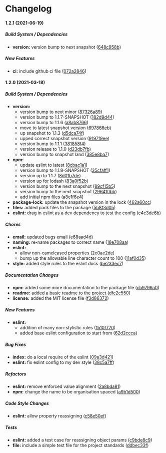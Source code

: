 # Changelog

#### 1.2.1 (2021-06-19)

##### Build System / Dependencies

* **version:**  version bump to next snapshot ([648c958b](https://github.com/J4Numbers/eslint-base-config/commit/648c958b8821065ae9676aa6f9c139a35779dad0))

##### New Features

* **ci:**  include github ci file ([072a2846](https://github.com/J4Numbers/eslint-base-config/commit/072a28468ac245b02fd0df6f0dc46fdb36e9b6e1))

#### 1.2.0 (2021-03-18)

##### Build System / Dependencies

* **version:**
  *  version bump to next minor ([87326a89](https://github.com/J4Numbers/eslint-base-config/commit/87326a894dc55f733a8424f547e68e75d7c4a302))
  *  version bump to 1.1.7-SNAPSHOT ([182d9d44](https://github.com/J4Numbers/eslint-base-config/commit/182d9d4497b034609fa90c8a537df0bc3e3ee0b0))
  *  version bump to 1.1.6 ([a8ab8766](https://github.com/J4Numbers/eslint-base-config/commit/a8ab876671b4686bb807adc32dda11b05ffb0545))
  *  move to latest snapshot version ([697866eb](https://github.com/J4Numbers/eslint-base-config/commit/697866ebb59fe653901eef565fbcd9427d295998))
  *  up snapshot to 1.1.3 ([d5dca74f](https://github.com/J4Numbers/eslint-base-config/commit/d5dca74f6f4d093ccbe7f805b9a3cf4d843f761c))
  *  upped correct snapshot version ([9197f9ee](https://github.com/J4Numbers/eslint-base-config/commit/9197f9eea74e85006eae04aecdb10d9d18101037))
  *  version bump to 1.1.1 ([381858f4](https://github.com/J4Numbers/eslint-base-config/commit/381858f4419ba2caf20c303c64a4aeed1cdaea14))
  *  version release to 1.1.0 ([d23db7fb](https://github.com/J4Numbers/eslint-base-config/commit/d23db7fb349b7d0df4e1d7a2f335a793ad617013))
  *  version bump to snapshot land ([385e8ba7](https://github.com/J4Numbers/eslint-base-config/commit/385e8ba771ea7123f275fc8a7543c24b5789468c))
* **npm:**
  *  update eslint to latest ([8cbac1a1](https://github.com/J4Numbers/eslint-base-config/commit/8cbac1a190383e22cbd3a9a9bf424f4b734f7b93))
  *  version bump to 1.1.8-SNAPSHOT ([35cfaff1](https://github.com/J4Numbers/eslint-base-config/commit/35cfaff1ec4540d68e396293eb50e4edb02968f3))
  *  version up to 1.1.7 ([8d01b7de](https://github.com/J4Numbers/eslint-base-config/commit/8d01b7def1e59d36cd322d4cf04b3d02d9a11366))
  *  version up for lodash ([83a0f52b](https://github.com/J4Numbers/eslint-base-config/commit/83a0f52bc64f7b9ee7295cb30fd44e8550717506))
  *  version bump to the next snapshot ([89cf15b5](https://github.com/J4Numbers/eslint-base-config/commit/89cf15b5dec11296f165f7066e35c594647dee5f))
  *  version bump to the next snapshot ([296410bb](https://github.com/J4Numbers/eslint-base-config/commit/296410bbffb58aa62086e76e9909257086392f03))
  *  add initial npm files ([a8e1f6e4](https://github.com/J4Numbers/eslint-base-config/commit/a8e1f6e46557c0510b13c073caf6e194b795d2e1))
* **package-lock:**  update the snapshot version in the lock ([462a60cc](https://github.com/J4Numbers/eslint-base-config/commit/462a60cc2d7e8b40e0ed89d1d38a8cf8db294368))
* **files:**  added pack files to the package ([5b8f3d05](https://github.com/J4Numbers/eslint-base-config/commit/5b8f3d05170e22eb725e5cf94e9d2acdf59b0eb9))
* **eslint:**  drag in eslint as a dev dependency to test the config ([c4c3de6b](https://github.com/J4Numbers/eslint-base-config/commit/c4c3de6be6c64e8a4c8aab44c20ecdcd626535de))

##### Chores

* **email:**  updated bugs email ([e68aad4d](https://github.com/J4Numbers/eslint-base-config/commit/e68aad4dcfecc04e68ab2801ffce4f8419ee0756))
* **naming:**  re-name packages to correct name ([18e708aa](https://github.com/J4Numbers/eslint-base-config/commit/18e708aa5c7b2aff5c59912fe47121f5496c4820))
* **eslint:**
  *  allow non-camelcased properties ([2e0ae2de](https://github.com/J4Numbers/eslint-base-config/commit/2e0ae2de0084abdbd3b7f37ce2f8162230b8301b))
  *  bump up the allowable line character count to 100 ([11af0d35](https://github.com/J4Numbers/eslint-base-config/commit/11af0d359b2b0e0cdab276f6a23644a9b9cb8038))
* **style:**  added style rules to the eslint docs ([be233ec7](https://github.com/J4Numbers/eslint-base-config/commit/be233ec7576d01b102d5eabbbc954c9d27eb28ae))

##### Documentation Changes

* **npm:**  added some more documentation to the package file ([cb9799a0](https://github.com/J4Numbers/eslint-base-config/commit/cb9799a06669f1b91e795a5ca4c86e0bba597897))
* **readme:**  added a basic readme to the project ([dfc2c550](https://github.com/J4Numbers/eslint-base-config/commit/dfc2c550f988d7e44365e52668e3ef01c7fc88fc))
* **license:**  added the MIT license file ([f3d86372](https://github.com/J4Numbers/eslint-base-config/commit/f3d86372e496620a7f97be2c8b237231ffce66e3))

##### New Features

* **eslint:**
  *  addition of many non-stylistic rules ([1b10f770](https://github.com/J4Numbers/eslint-base-config/commit/1b10f770edd34e617ca797654a52247e41f3e8a7))
  *  added base eslint configuration to start from ([62d2ccca](https://github.com/J4Numbers/eslint-base-config/commit/62d2ccca1b2f1d6a1ecd518533c76852a0a08f83))

##### Bug Fixes

* **index:**  do a local require of the eslint ([09a3d421](https://github.com/J4Numbers/eslint-base-config/commit/09a3d421786f5494c28c70845a8b732389cfc9b3))
* **eslint:**  fix eslint config to my dev style ([38c5a7ff](https://github.com/J4Numbers/eslint-base-config/commit/38c5a7ff79bb8cef51069f3c436cd527c18ec759))

##### Refactors

* **eslint:**  remove enforced value alignment ([2a8bda81](https://github.com/J4Numbers/eslint-base-config/commit/2a8bda81f945226b1d4ead3151c91f07a061cf11))
* **npm:**  change the name to be organisation spaced ([a9b1d500](https://github.com/J4Numbers/eslint-base-config/commit/a9b1d500cdc9c005c9c6cc9b728b91e917924933))

##### Code Style Changes

* **eslint:**  allow property reassigning ([c58e50ef](https://github.com/J4Numbers/eslint-base-config/commit/c58e50ef27df1878f01e67def3cb12df4fe46d31))

##### Tests

* **eslint:**  added a test case for reassigning object params ([c9bde8c9](https://github.com/J4Numbers/eslint-base-config/commit/c9bde8c9464122a5f302b7dd252cc464d390462d))
* **file:**  include a simple test file for the project standards ([ddbec33f](https://github.com/J4Numbers/eslint-base-config/commit/ddbec33f2d14c81a920fb784c19db6b5698233e3))

